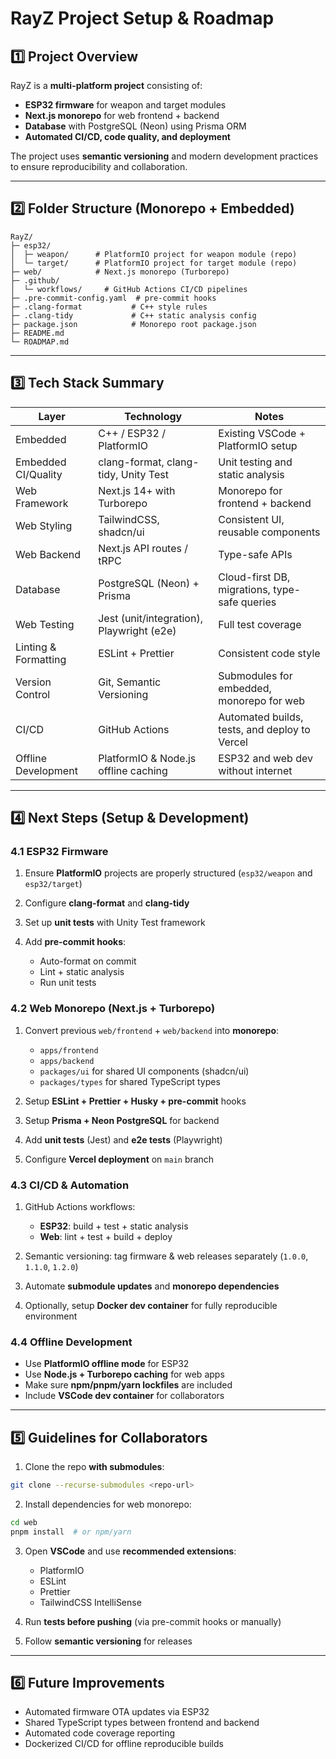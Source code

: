 # RayZ Project Setup & Roadmap

## 1️⃣ Project Overview

RayZ is a **multi-platform project** consisting of:

* **ESP32 firmware** for weapon and target modules
* **Next.js monorepo** for web frontend + backend
* **Database** with PostgreSQL (Neon) using Prisma ORM
* **Automated CI/CD, code quality, and deployment**

The project uses **semantic versioning** and modern development practices to ensure reproducibility and collaboration.

---

## 2️⃣ Folder Structure (Monorepo + Embedded)

```
RayZ/
├─ esp32/
│  ├─ weapon/      # PlatformIO project for weapon module (repo)
│  └─ target/      # PlatformIO project for target module (repo)
├─ web/            # Next.js monorepo (Turborepo)
├─ .github/
│  └─ workflows/     # GitHub Actions CI/CD pipelines
├─ .pre-commit-config.yaml  # pre-commit hooks
├─ .clang-format           # C++ style rules
├─ .clang-tidy             # C++ static analysis config
├─ package.json            # Monorepo root package.json
├─ README.md
└─ ROADMAP.md
```

---

## 3️⃣ Tech Stack Summary

| Layer                | Technology                                | Notes                                         |
| -------------------- | ----------------------------------------- | --------------------------------------------- |
| Embedded             | C++ / ESP32 / PlatformIO                  | Existing VSCode + PlatformIO setup            |
| Embedded CI/Quality  | clang-format, clang-tidy, Unity Test      | Unit testing and static analysis              |
| Web Framework        | Next.js 14+ with Turborepo                | Monorepo for frontend + backend               |
| Web Styling          | TailwindCSS, shadcn/ui                    | Consistent UI, reusable components            |
| Web Backend          | Next.js API routes / tRPC                 | Type-safe APIs                                |
| Database             | PostgreSQL (Neon) + Prisma                | Cloud-first DB, migrations, type-safe queries |
| Web Testing          | Jest (unit/integration), Playwright (e2e) | Full test coverage                            |
| Linting & Formatting | ESLint + Prettier                         | Consistent code style                         |
| Version Control      | Git, Semantic Versioning                  | Submodules for embedded, monorepo for web     |
| CI/CD                | GitHub Actions                            | Automated builds, tests, and deploy to Vercel |
| Offline Development  | PlatformIO & Node.js offline caching      | ESP32 and web dev without internet            |

---

## 4️⃣ Next Steps (Setup & Development)

### **4.1 ESP32 Firmware**

1. Ensure **PlatformIO** projects are properly structured (`esp32/weapon` and `esp32/target`)
2. Configure **clang-format** and **clang-tidy**
3. Set up **unit tests** with Unity Test framework
4. Add **pre-commit hooks**:

   * Auto-format on commit
   * Lint + static analysis
   * Run unit tests

### **4.2 Web Monorepo (Next.js + Turborepo)**

1. Convert previous `web/frontend` + `web/backend` into **monorepo**:

   * `apps/frontend`
   * `apps/backend`
   * `packages/ui` for shared UI components (shadcn/ui)
   * `packages/types` for shared TypeScript types
2. Setup **ESLint + Prettier + Husky + pre-commit** hooks
3. Setup **Prisma + Neon PostgreSQL** for backend
4. Add **unit tests** (Jest) and **e2e tests** (Playwright)
5. Configure **Vercel deployment** on `main` branch

### **4.3 CI/CD & Automation**

1. GitHub Actions workflows:

   * **ESP32**: build + test + static analysis
   * **Web**: lint + test + build + deploy
2. Semantic versioning: tag firmware & web releases separately (`1.0.0`, `1.1.0`, `1.2.0`)
3. Automate **submodule updates** and **monorepo dependencies**
4. Optionally, setup **Docker dev container** for fully reproducible environment

### **4.4 Offline Development**

* Use **PlatformIO offline mode** for ESP32
* Use **Node.js + Turborepo caching** for web apps
* Make sure **npm/pnpm/yarn lockfiles** are included
* Include **VSCode dev container** for collaborators

---

## 5️⃣ Guidelines for Collaborators

1. Clone the repo **with submodules**:

```bash
git clone --recurse-submodules <repo-url>
```

2. Install dependencies for web monorepo:

```bash
cd web
pnpm install  # or npm/yarn
```

3. Open **VSCode** and use **recommended extensions**:

   * PlatformIO
   * ESLint
   * Prettier
   * TailwindCSS IntelliSense

4. Run **tests before pushing** (via pre-commit hooks or manually)

5. Follow **semantic versioning** for releases

---

## 6️⃣ Future Improvements

* Automated firmware OTA updates via ESP32
* Shared TypeScript types between frontend and backend
* Automated code coverage reporting
* Dockerized CI/CD for offline reproducible builds